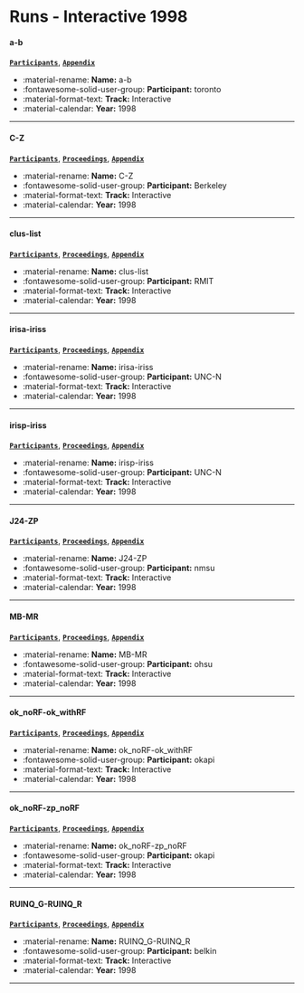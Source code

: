 # Runs - Interactive 1998 

#### a-b 
[**`Participants`**](./participants.md#toronto), [**`Appendix`**](https://trec.nist.gov/pubs/trec7/appendices/interactive/a-b.pdf) 

- :material-rename: **Name:** a-b 
- :fontawesome-solid-user-group: **Participant:** toronto 
- :material-format-text: **Track:** Interactive 
- :material-calendar: **Year:** 1998 

---
#### C-Z 
[**`Participants`**](./participants.md#berkeley), [**`Proceedings`**](./proceedings.md#manual-queries-and-machine-translation-in-cross-language-retrieval-and-interactive-retrieval-with-cheshire-ii-at-trec-7), [**`Appendix`**](https://trec.nist.gov/pubs/trec7/appendices/interactive/C-Z.pdf) 

- :material-rename: **Name:** C-Z 
- :fontawesome-solid-user-group: **Participant:** Berkeley 
- :material-format-text: **Track:** Interactive 
- :material-calendar: **Year:** 1998 

---
#### clus-list 
[**`Participants`**](./participants.md#rmit), [**`Proceedings`**](./proceedings.md#trec-7-ad-hoc-speech-and-interactive-tracks-at-mds-csiro), [**`Appendix`**](https://trec.nist.gov/pubs/trec7/appendices/interactive/clus-list.pdf) 

- :material-rename: **Name:** clus-list 
- :fontawesome-solid-user-group: **Participant:** RMIT 
- :material-format-text: **Track:** Interactive 
- :material-calendar: **Year:** 1998 

---
#### irisa-iriss 
[**`Participants`**](./participants.md#unc-n), [**`Proceedings`**](./proceedings.md#information-space-gets-normal), [**`Appendix`**](https://trec.nist.gov/pubs/trec7/appendices/interactive/irisa-iriss.pdf) 

- :material-rename: **Name:** irisa-iriss 
- :fontawesome-solid-user-group: **Participant:** UNC-N 
- :material-format-text: **Track:** Interactive 
- :material-calendar: **Year:** 1998 

---
#### irisp-iriss 
[**`Participants`**](./participants.md#unc-n), [**`Proceedings`**](./proceedings.md#information-space-gets-normal), [**`Appendix`**](https://trec.nist.gov/pubs/trec7/appendices/interactive/irisp-iriss.pdf) 

- :material-rename: **Name:** irisp-iriss 
- :fontawesome-solid-user-group: **Participant:** UNC-N 
- :material-format-text: **Track:** Interactive 
- :material-calendar: **Year:** 1998 

---
#### J24-ZP 
[**`Participants`**](./participants.md#nmsu), [**`Proceedings`**](./proceedings.md#document-thumbnail-visualization-for-rapid-relevance-judgments-when-do-they-pay-off), [**`Appendix`**](https://trec.nist.gov/pubs/trec7/appendices/interactive/J24-ZP.pdf) 

- :material-rename: **Name:** J24-ZP 
- :fontawesome-solid-user-group: **Participant:** nmsu 
- :material-format-text: **Track:** Interactive 
- :material-calendar: **Year:** 1998 

---
#### MB-MR 
[**`Participants`**](./participants.md#ohsu), [**`Proceedings`**](./proceedings.md#a-large-scale-comparison-of-boolean-vs-natural-language-searching-for-the-trec-7-interactive-track), [**`Appendix`**](https://trec.nist.gov/pubs/trec7/appendices/interactive/MB-MR.pdf) 

- :material-rename: **Name:** MB-MR 
- :fontawesome-solid-user-group: **Participant:** ohsu 
- :material-format-text: **Track:** Interactive 
- :material-calendar: **Year:** 1998 

---
#### ok_noRF-ok_withRF 
[**`Participants`**](./participants.md#okapi), [**`Proceedings`**](./proceedings.md#okapi-at-trec-7-automatic-ad-hoc-filtering-vlc-and-interactive), [**`Appendix`**](https://trec.nist.gov/pubs/trec7/appendices/interactive/ok_noRF-ok_withRF.pdf) 

- :material-rename: **Name:** ok_noRF-ok_withRF 
- :fontawesome-solid-user-group: **Participant:** okapi 
- :material-format-text: **Track:** Interactive 
- :material-calendar: **Year:** 1998 

---
#### ok_noRF-zp_noRF 
[**`Participants`**](./participants.md#okapi), [**`Proceedings`**](./proceedings.md#okapi-at-trec-7-automatic-ad-hoc-filtering-vlc-and-interactive), [**`Appendix`**](https://trec.nist.gov/pubs/trec7/appendices/interactive/ok_noRF-zp_noRF.pdf) 

- :material-rename: **Name:** ok_noRF-zp_noRF 
- :fontawesome-solid-user-group: **Participant:** okapi 
- :material-format-text: **Track:** Interactive 
- :material-calendar: **Year:** 1998 

---
#### RUINQ_G-RUINQ_R 
[**`Participants`**](./participants.md#belkin), [**`Proceedings`**](./proceedings.md#rutgers-trec-7-interactive-track-experience), [**`Appendix`**](https://trec.nist.gov/pubs/trec7/appendices/interactive/RUINQ_G-RUINQ_R.pdf) 

- :material-rename: **Name:** RUINQ_G-RUINQ_R 
- :fontawesome-solid-user-group: **Participant:** belkin 
- :material-format-text: **Track:** Interactive 
- :material-calendar: **Year:** 1998 

---

